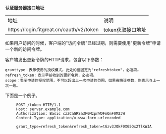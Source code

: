 **认证服务器接口地址**
<table>
    <tr>
        <td>地址</td>
        <td>说明</td>
    </tr>
    <tr>
        <td>https://login.fitgreat.cn/oauth/v2/token</td>
        <td>token获取接口地址</td>
    </tr>
</table>

如果用户访问的时候，客户端的"访问令牌"已经过期，则需要使用"更新令牌"申请一个新的访问令牌。

客户端发出更新令牌的HTTP请求，包含以下参数：

    granttype：表示使用的授权模式，此处的值固定为"refreshtoken"，必选项。
    refresh_token：表示早前收到的更新令牌，必选项。
    scope：表示申请的授权范围，不可以超出上一次申请的范围，如果省略该参数，则表示与上一次一致。

下面是一个例子。


         POST /token HTTP/1.1
         Host: server.example.com
         Authorization: Basic czZCaGRSa3F0MzpnWDFmQmF0M2JW
         Content-Type: application/x-www-form-urlencoded

         grant_type=refresh_token&refresh_token=tGzv3JOkF0XG5Qx2TlKWIA

